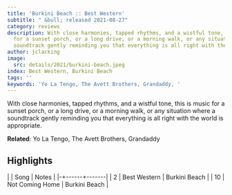 ```yaml
---
title: 'Burkini Beach :: Best Western'
subtitle: " &bull; released 2021-08-27"
category: reviews
description: With close harmonies, tapped rhythms, and a wistful tone, this is music
  for a sunset porch, or a long drive, or a morning walk, or any situation where a
  soundtrack gently reminding you that everything is all right with the world is appropriate.
author: jclacking
image:
  src: details/2021/burkini-beach.jpeg
index: Best Western, Burkini Beach
tags: ''
keywords: 'Yo La Tengo, The Avett Brothers, Grandaddy, '
---
```

With close harmonies, tapped rhythms, and a wistful tone, this is music for a sunset porch, or a long drive, or a morning walk, or any situation where a soundtrack gently reminding you that everything is all right with the world is appropriate.<!--more-->

**Related**: Yo La Tengo, The Avett Brothers, Grandaddy

## Highlights

| | Song | Notes |
|-+------+-------|
| 2 | Best Western | Burkini Beach |
| 10 | Not Coming Home | Burkini Beach |

